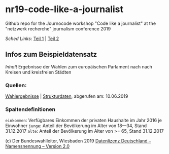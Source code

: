 # nr19-code-like-a-journalist

Github repo for the Journocode workshop "Code like a journalist" at the "netzwerk recherche" journalism conference 2019

*Sched Links:* [Teil 1](https://nr19.sched.com/event/Lx4D/code-like-a-journalist-einsteigerinnen-limitierte-platze) | [Teil 2](https://nr19.sched.com/event/Lx77/code-like-a-journalist-fortgeschrittene-limitierte-platze)

## Infos zum Beispieldatensatz

*Inhalt* Ergebnisse der Wahlen zum europäischen Parlament nach nach Kreisen und kreisfreien Städten

### Quellen:

[Wahlergebnisse](https://www.bundeswahlleiter.de/europawahlen/2019/ergebnisse.html) | [Strukturdaten](https://www.bundeswahlleiter.de/europawahlen/2019/strukturdaten.html), abgerufen am: 10.06.2019

### Spaltendefinitionen

`einkommen`: 	Verfügbares Einkommen der privaten Haushalte im Jahr 2016 je Einwohner
`junge`:		Anteil der Bevölkerung im Alter von 18—34, Stand 31.12.2017
`alte`:			Anteil der Bevölkerung im Alter von >= 65, Stand 31.12.2017


(c) Der Bundeswahlleiter, Wiesbaden 2019
[Datenlizenz Deutschland – Namensnennung – Version 2.0](https://www.govdata.de/dl-de/by-2-0)




